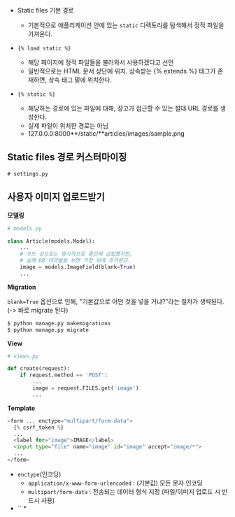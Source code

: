 - Static files 기본 경로

  - 기본적으로 애플리케이션 안에 있는 `static` 디렉토리를 탐색해서 정적 파일을 가져온다.

- ```
  {% load static %}
  ```

  - 해당 페이지에 정적 파일들을 불러와서 사용하겠다고 선언
  - 일반적으로는 HTML 문서 상단에 위치. 상속받는 {% extends %} 태그가 존재하면, 상속 태그 밑에 위치한다.

- ```
  {% static %}
  ```

  - 해당하는 경로에 있는 파일에 대해, 장고가 접근할 수 있는 절대 URL 경로를 생성한다.
  - 실제 파일이 위치한 경로는 아님
  - 127.0.0.0:8000**/static/**articles/images/sample.png

## Static files 경로 커스터마이징

```
# settings.py
```

## 사용자 이미지 업로드받기

**모델링**

```python
# models.py

class Article(models.Model):
    ...
    # 코드 상으로는 명시적으로 중간에 삽입했지만,
    # 실제 DB 테이블을 보면 가장 뒤에 추가된다.
    image = models.ImageField(blank=True)
    ...
```

**Migration**

`blank=True` 옵션으로 인해, "기본값으로 어떤 것을 넣을 거냐?"라는 절차가 생략된다. (-> 바로 migrate 된다)

```python
$ python manage.py makemigrations
$ python manage.py migrate
```

**View**

```python
# views.py

def create(request):
    if request.method == 'POST':
        ...
        image = request.FILES.get('image')
        ...
```

**Template**

```python
<form ... enctype="multipart/form-data">
  {% csrf_token %}
  ...
  <label for="image">IMAGE</label>
  <input type="file" name="image" id="image" accept="image/*">
  ...
</form>
```

- `enctype`(인코딩)
  - `application/x-www-form-urlencoded` : (기본값) 모든 문자 인코딩
  - `multipart/form-data` : 전송되는 데이터 형식 지정 (파일/이미지 업로드 시 반드시 사용)
- `` *